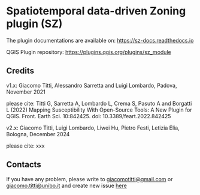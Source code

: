 # Spatiotemporal data-driven Zoning plugin (SZ)


The plugin documentations are available on: https://sz-docs.readthedocs.io

QGIS Plugin repository: https://plugins.qgis.org/plugins/sz_module


## Credits


v1.x: Giacomo Titti, Alessandro Sarretta and Luigi Lombardo, Padova, November 2021

please cite: Titti G, Sarretta A, Lombardo L, Crema S, Pasuto A and Borgatti L (2022) Mapping Susceptibility With Open-Source Tools: A New Plugin for QGIS. Front. Earth Sci. 10:842425. doi: 10.3389/feart.2022.842425

v2.x: Giacomo Titti, Luigi Lombardo, Liwei Hu, Pietro Festi, Letizia Elia, Bologna, December 2024

please cite: xxx
  
## Contacts


If you have any problem, please write to giacomotitti@gmail.com or giacomo.titti@unibo.it and create new issue [here](https://github.com/SZtools/SZ-plugin/issues)

